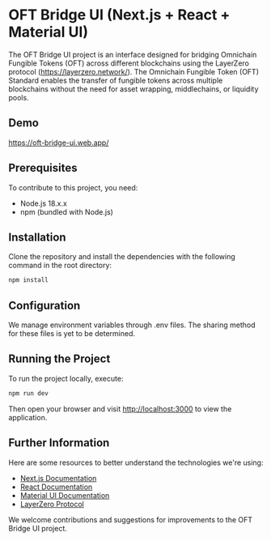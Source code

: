# OFT Bridge UI (Next.js + React + Material UI)

The OFT Bridge UI project is an interface designed for bridging Omnichain Fungible Tokens (OFT) across different blockchains using the LayerZero protocol (https://layerzero.network/). The Omnichain Fungible Token (OFT) Standard enables the transfer of fungible tokens across multiple blockchains without the need for asset wrapping, middlechains, or liquidity pools.

## Demo

https://oft-bridge-ui.web.app/

## Prerequisites

To contribute to this project, you need:

- Node.js 18.x.x
- npm (bundled with Node.js)

## Installation

Clone the repository and install the dependencies with the following command in the root directory:

```bash
npm install
```

## Configuration

We manage environment variables through .env files. The sharing method for these files is yet to be determined.

## Running the Project

To run the project locally, execute:

```bash
npm run dev
```

Then open your browser and visit [http://localhost:3000](http://localhost:3000) to view the application.

## Further Information

Here are some resources to better understand the technologies we're using:

- [Next.js Documentation](https://nextjs.org/docs)
- [React Documentation](https://reactjs.org/docs/getting-started.html)
- [Material UI Documentation](https://mui.com/getting-started/usage/)
- [LayerZero Protocol](https://layerzero.network/)

We welcome contributions and suggestions for improvements to the OFT Bridge UI project.
